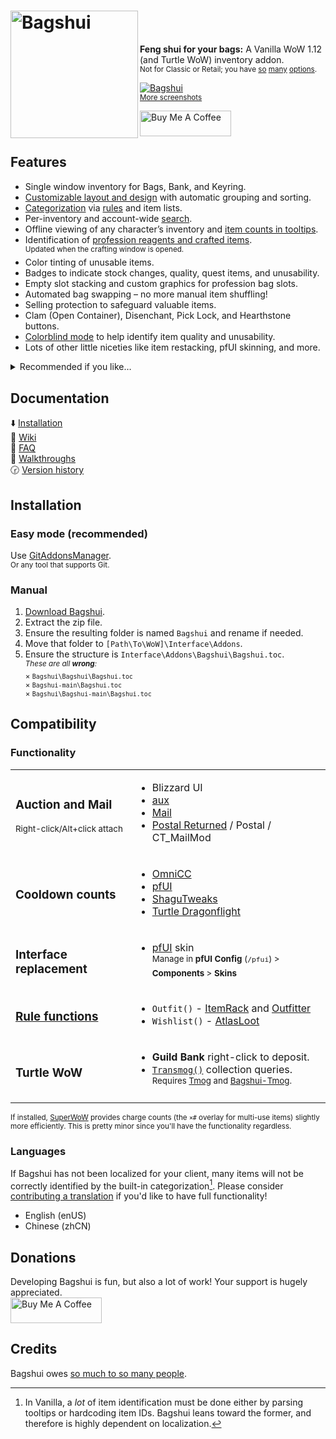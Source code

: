<h1>
<img src="Images/Logo.svg" width="204" align="left" alt="Bagshui">
<div width="100%">&nbsp;</div>
</h1>

**Feng shui for your bags:** A Vanilla WoW 1.12 (and Turtle WoW) inventory addon.<br><sup>Not for Classic or Retail; you have [so](https://www.curseforge.com/wow/addons/better-bags) [many](https://www.curseforge.com/wow/addons/ark-inventory) [options](https://www.curseforge.com/wow/search?class=addons&categories=bags-inventory&sortBy=popularity).</sup>

[![Bagshui](https://github.com/veechs/Bagshui/wiki/images/BagshuiScreenshots.png)](https://github.com/veechs/Bagshui/wiki/Screenshots)  
<sup>[More screenshots](https://github.com/veechs/Bagshui/wiki/Screenshots)</sup>


<a href="https://www.buymeacoffee.com/veechs" target="_blank"><img src="https://cdn.buymeacoffee.com/buttons/v2/default-orange.png" alt="Buy Me A Coffee" height="41" width="146"></a>


## Features

* Single window inventory for Bags, Bank, and Keyring.
* [Customizable layout and design](https://github.com/veechs/Bagshui/wiki/Profiles) with automatic grouping and sorting.
* [Categorization](https://github.com/veechs/Bagshui/wiki/Categories) via [rules](https://github.com/veechs/Bagshui/wiki/Rules) and item lists.
* Per-inventory and account-wide [search](https://github.com/veechs/Bagshui/wiki/Searching).
* Offline viewing of any character’s inventory and [item counts in tooltips](https://github.com/veechs/Bagshui/wiki/Item-Information#info-tooltip).
* Identification of [profession reagents and crafted items](https://github.com/veechs/Bagshui/wiki/Professions).<br><sup>Updated when the crafting window is opened.</sup>
* Color tinting of unusable items.
* Badges to indicate stock changes, quality, quest items, and unusability.
* Empty slot stacking and custom graphics for profession bag slots.
* Automated bag swapping – no more manual item shuffling!
* Selling protection to safeguard valuable items.
* Clam (Open Container), Disenchant, Pick Lock, and Hearthstone buttons.
* [Colorblind mode](https://github.com/veechs/Bagshui/wiki/Accessibility#colorblind-mode) to help identify item quality and unusability.
* Lots of other little niceties like item restacking, pfUI skinning, and more.

<details>

<summary>Recommended if you like…</summary>

> AdiBags, ArkInventory, Baganator, Baggins, BetterBags, EngInventory/EngBags, TBag.  
> And with “[OneBagshui](https://github.com/veechs/Bagshui/wiki/FAQ#how-do-i-switch-to-the-onebag-style-layout)”: Bagnon, Combuctor, Inventorian, LiteBag, OneBag3, SUCC-bag.

</details>

## Documentation

⬇️ [Installation](#installation)  
📕 [Wiki](https://github.com/veechs/Bagshui/wiki)  
🙋 [FAQ](https://github.com/veechs/Bagshui/wiki/FAQ)  
🐾 [Walkthroughs](https://github.com/veechs/Bagshui/wiki/Walkthroughs)  
🕝 [Version history](Changelog.md)

## Installation

### Easy mode (recommended)

Use [GitAddonsManager](https://woblight.gitlab.io/overview/gitaddonsmanager/).  
<sup>Or any tool that supports Git.</sup>

### Manual

1. [Download Bagshui](https://github.com/veechs/Bagshui/releases/latest/download/Bagshui.zip).
2. Extract the zip file.
3. Ensure the resulting folder is named `Bagshui` and rename if needed.
4. Move that folder to `[Path\To\WoW]\Interface\Addons`.
5. Ensure the structure is `Interface\Addons\Bagshui\Bagshui.toc`.  
   <sup>*These are all **wrong**:*  
    × `Bagshui\Bagshui\Bagshui.toc`  
    × `Bagshui-main\Bagshui.toc`  
    × `Bagshui\Bagshui-main\Bagshui.toc`
   </sup>


## Compatibility


### Functionality

<table>

<tr>
<td>

### Auction and Mail
<sup>Right-click/Alt+click attach</sup>

</td>
<td>

* Blizzard UI
* [aux](https://github.com/gwetchen/aux-addon)
* [Mail](https://github.com/EinBaum/Mail)
* [Postal Returned](https://github.com/veechs/Postal-Returned) / Postal / CT_MailMod

</td>
</tr>


<tr>
<td>

### Cooldown counts

</td>
<td>

* [OmniCC](https://github.com/Otari98/OmniCC)
* [pfUI](https://shagu.org/pfUI/)
* [ShaguTweaks](https://shagu.org/ShaguTweaks/)
* [Turtle Dragonflight](https://github.com/TheLinuxITGuy/Turtle-Dragonflight)

</td>
</tr>


<tr>
<td>

### Interface replacement

</td>
<td>

* [pfUI](https://shagu.org/pfUI/) skin  
<sup>Manage in **pfUI Config** (`/pfui`) > **Components** > **Skins**</sup>

</td>
</tr>


<tr>
<td>

### [Rule functions](https://github.com/veechs/Bagshui/wiki/Rules#available-rule-functions)

</td>
<td>

* `Outfit()` - [ItemRack](https://turtle-wow.fandom.com/wiki/ItemRack) and [Outfitter](https://github.com/pepopo978/Outfitter)
* `Wishlist()` - [AtlasLoot](https://turtle-wow.fandom.com/wiki/AtlasLoot)

</td>
</tr>


<tr>
<td>

### Turtle WoW

</td>
<td>

* **Guild Bank** right-click to deposit.
* [`Transmog()`](https://github.com/veechs/Bagshui/wiki/Rules#available-rule-functions) collection queries.<br><sup>Requires [Tmog](https://github.com/Otari98/Tmog) and [Bagshui-Tmog](https://github.com/veechs/Bagshui-Tmog).

</td>
</tr>

</table>

<sup>If installed, [SuperWoW](https://github.com/balakethelock/SuperWoW) provides charge counts (the `×#` overlay for multi-use items) slightly more efficiently. This is pretty minor since you'll have the functionality regardless.</sup>


### Languages

If Bagshui has not been localized for your client, many items will not be correctly identified by the built-in categorization[^1]. Please consider [contributing a translation](Localization/Readme.md) if you'd like to have full functionality!

* English (enUS)
* Chinese (zhCN)

[^1]: In Vanilla, a *lot* of item identification must be done either by parsing tooltips or hardcoding item IDs. Bagshui leans toward the former, and therefore is highly dependent on localization.


## Donations
Developing Bagshui is fun, but also a lot of work! Your support is hugely appreciated.  
<a href="https://www.buymeacoffee.com/veechs" target="_blank"><img src="https://cdn.buymeacoffee.com/buttons/v2/default-orange.png" alt="Buy Me A Coffee" height="41" width="146"></a>


## Credits

Bagshui owes [so much to so many people](Credits.md).


